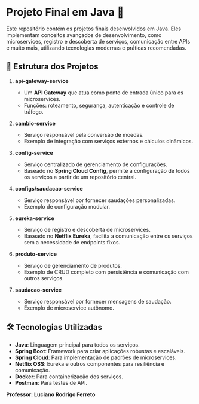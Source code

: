 # Projeto Final em Java 🚀

Este repositório contém os projetos finais desenvolvidos em Java. Eles implementam conceitos avançados de desenvolvimento, como microservices, registro e descoberta de serviços, comunicação entre APIs e muito mais, utilizando tecnologias modernas e práticas recomendadas.

## 📂 Estrutura dos Projetos

1. **api-gateway-service**  
   - Um **API Gateway** que atua como ponto de entrada único para os microservices.  
   - Funções: roteamento, segurança, autenticação e controle de tráfego.

2. **cambio-service**  
   - Serviço responsável pela conversão de moedas.  
   - Exemplo de integração com serviços externos e cálculos dinâmicos.

3. **config-service**  
   - Serviço centralizado de gerenciamento de configurações.  
   - Baseado no **Spring Cloud Config**, permite a configuração de todos os serviços a partir de um repositório central.

4. **configs/saudacao-service**  
   - Serviço responsável por fornecer saudações personalizadas.  
   - Exemplo de configuração modular.

5. **eureka-service**  
   - Serviço de registro e descoberta de microservices.  
   - Baseado no **Netflix Eureka**, facilita a comunicação entre os serviços sem a necessidade de endpoints fixos.

6. **produto-service**  
   - Serviço de gerenciamento de produtos.  
   - Exemplo de CRUD completo com persistência e comunicação com outros serviços.

7. **saudacao-service**  
   - Serviço responsável por fornecer mensagens de saudação.  
   - Exemplo de microservice autônomo.

## 🛠️ Tecnologias Utilizadas

- **Java**: Linguagem principal para todos os serviços.  
- **Spring Boot**: Framework para criar aplicações robustas e escaláveis.  
- **Spring Cloud**: Para implementação de padrões de microservices.  
- **Netflix OSS**: Eureka e outros componentes para resiliência e comunicação.  
- **Docker**: Para containerização dos serviços.  
- **Postman**: Para testes de API.


**Professor: Luciano Rodrigo Ferreto**
